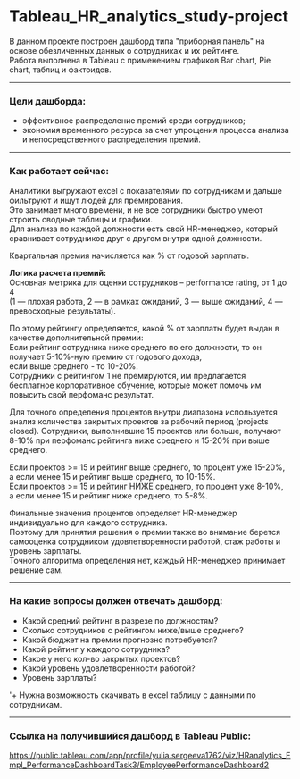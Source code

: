 # Tableau_HR_analytics_study-project

В данном проекте построен дашборд типа "приборная панель" на основе обезличенных данных о сотрудниках и их рейтинге.  
Работа выполнена в Tableau с применением графиков Bar chart, Pie chart, таблиц и фактоидов.

---

### Цели дашборда:
- эффективное распределение премий среди сотрудников;  
- экономия временного ресурса за счет упрощения процесса анализа и непосредственного распределения премий.

---

### Как работает сейчас: 
Аналитики выгружают excel с показателями по сотрудникам и дальше фильтруют и ищут людей для премирования.  
Это занимает много времени, и не все сотрудники быстро умеют строить сводные таблицы и графики.  
Для анализа по каждой должности есть свой HR-менеджер, который сравнивает сотрудников друг с другом внутри одной должности.

Квартальная премия начисляется как % от годовой зарплаты.

**Логика расчета премий:**  
Основная метрика для оценки сотрудников – performance rating, от 1 до 4  
(1 — плохая работа, 2 — в рамках ожиданий, 3 — выше ожиданий, 4 — превосходные результаты).

По этому рейтингу определяется, какой % от зарплаты будет выдан в качестве дополнительной премии:  
Если рейтинг сотрудника ниже среднего по его должности, то он получает 5-10%-ную премию от годового дохода,   
если выше среднего - то 10-20%.   
Сотрудники с рейтингом 1 не премируются, им предлагается бесплатное корпоративное обучение, которые может помочь им повысить свой перфоманс результат. 
 

Для точного определения процентов внутри диапазона используется анализ количества закрытых проектов за рабочий период (projects closed). 
Сотрудники, выполнившие 15 проектов или больше, получают 8-10% при перфоманс рейтинга ниже среднего 
и 15-20% при выше среднего. 

Если проектов >= 15 и рейтинг выше среднего, то процент уже 15-20%, а если менее 15 и рейтинг выше среднего, то 10-15%.  
Если проектов >= 15 и рейтинг НИЖЕ среднего, то процент уже 8-10%,  
а если менее 15 и рейтинг ниже среднего, то 5-8%.  

Финальные значения процентов определяет HR-менеджер индивидуально для каждого сотрудника.  
Поэтому для принятия решения о премии также во внимание берется самооценка сотрудником удовлетворенности работой, стаж работы и уровень зарплаты.   
Точного алгоритма определения нет, каждый HR-менеджер принимает решение сам.

---

### На какие вопросы должен отвечать дашборд:
* Какой средний рейтинг в разрезе по должностям?
* Сколько сотрудников с рейтингом ниже/выше среднего?
* Какой бюджет на премии прогнозно потребуется?
* Какой рейтинг у каждого сотрудника?
* Какое у него кол-во закрытых проектов?
* Какой уровень удовлетворенности работой?
* Уровень зарплаты?

'+ Нужна возможность скачивать в excel таблицу с данными по сотрудникам.

--- 

### Ссылка на получившийся дашборд в Tableau Public:   
https://public.tableau.com/app/profile/yulia.sergeeva1762/viz/HRanalytics_Empl_PerformanceDashboardTask3/EmployeePerformanceDashboard2
